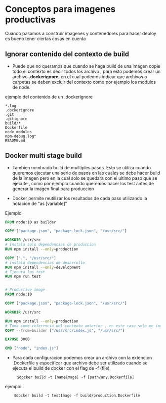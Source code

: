 # Conceptos para imagenes productivas

Cuando pasamos a construir imagenes y contenedores para hacer deploy es bueno 
tener ciertas cosas en cuenta 

## Ignorar contenido del contexto de build

- Puede que no queramos que cuando se haga build de una imagen copie todo el contexto
es decir todos los archivo , para esto podemos crear un archivo <strong>.dockerignore</strong>, en el cual podemos indicar que archivos o carpetas se deben excluir del contexto como por ejemplo los modulos de node.

ejemplo del contenido de un .dockerignore

```
*.log
.dockerignore
.git
.gitignore
build/*
Dockerfile
node_modules
npm-debug.log*
README.md
```

## Docker multi stage build

- Tambien nombrado build de muiltiples pasos. Esto se utiliza cuando queremos ejecutar una serie de pasos en las cuales se debe hacer build de la imagen pero en la cual solo se quedara con el ultimo paso que se ejecute , como por ejemplo cuando queremos hacer los test antes de generar la imagen final para produccion

- Docker permite reutilizar los resultados de cada paso utilizando la notacion de "as [variable]"

Ejemplo

```dockerfile
FROM node:10 as builder

COPY ["package.json", "package-lock.json", "/usr/src/"]

WORKDIR /usr/src
# instala solo dependencias de produccion
RUN npm install --only=production

COPY [".", "/usr/src/"]
# instala dependencias de desarrollo
RUN npm install --only=development
# Ejecuta los test
RUN npm run test


# Productive image
FROM node:10

COPY ["package.json", "package-lock.json", "/usr/src/"]

WORKDIR /usr/src

RUN npm install --only=production
# Toma como referencia del contexto anterior , en este caso solo me intereza el index js y se omiten el resto de archivos
COPY --from=builder ["/usr/src/index.js", "/usr/src/"]

EXPOSE 3000

CMD ["node", "index.js"]
```

- Para cada configuracion podemos crear un archivo con la extencion .Dockerfile y especificar que archivo debe ser utilizado cuando se ejecuta el build de docker con el flag de -f (file)

        $docker build -t [nameImage] -f [path/any.Dockerfile]

ejemplo:

        $docker build -t testImage -f build/production.Dockerfile
